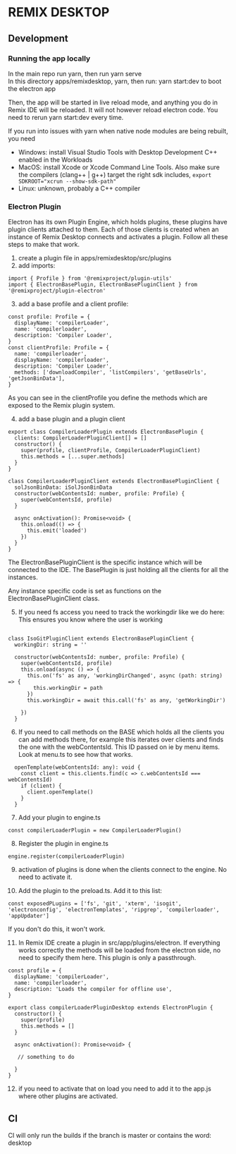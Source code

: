 # REMIX DESKTOP

## Development

### Running the app locally

In the main repo run yarn, then run yarn serve  
In this directory apps/remixdesktop, yarn, then run: yarn start:dev to boot the electron app

Then, the app will be started in live reload mode, and anything you do in Remix IDE will be reloaded.
It will not however reload electron code. You need to rerun yarn start:dev every time. 

If you run into issues with yarn when native node modules are being rebuilt, you need
- Windows: install Visual Studio Tools with Desktop Development C++ enabled in the Workloads
- MacOS: install Xcode or Xcode Command Line Tools. Also make sure the compilers (clang++ | g++) target the right sdk includes, ```export SDKROOT="xcrun --show-sdk-path"```
- Linux: unknown, probably a C++ compiler


### Electron Plugin

Electron has its own Plugin Engine, which holds plugins, these plugins have plugin clients attached to them. Each of those clients is created when an instance of Remix Desktop connects
and activates a plugin. Follow all these steps to make that work.

1. create a plugin file in apps/remixdesktop/src/plugins
2. add imports: 
```
import { Profile } from '@remixproject/plugin-utils'
import { ElectronBasePlugin, ElectronBasePluginClient } from '@remixproject/plugin-electron'
```
3. add a base profile and a client profile:
```
const profile: Profile = {
  displayName: 'compilerLoader',
  name: 'compilerloader',
  description: 'Compiler Loader',
}
const clientProfile: Profile = {
  name: 'compilerloader',
  displayName: 'compilerloader',
  description: 'Compiler Loader',
  methods: ['downloadCompiler', 'listCompilers', 'getBaseUrls', 'getJsonBinData'],
}
```

As you can see in the clientProfile you define the methods which are exposed to the Remix plugin system.

4. add a base plugin and a plugin client
```
export class CompilerLoaderPlugin extends ElectronBasePlugin {
  clients: CompilerLoaderPluginClient[] = []
  constructor() {
    super(profile, clientProfile, CompilerLoaderPluginClient)
    this.methods = [...super.methods]
  }
}

class CompilerLoaderPluginClient extends ElectronBasePluginClient {
  solJsonBinData: iSolJsonBinData
  constructor(webContentsId: number, profile: Profile) {
    super(webContentsId, profile)
  }

  async onActivation(): Promise<void> {
    this.onload(() => {
      this.emit('loaded')
    })
  }
}
```
The ElectronBasePluginClient is the specific instance which will be connected to the IDE. The BasePlugin is just holding all the clients for all the instances.

Any instance specific code is set as functions on the ElectronBasePluginClient class.

5. If you need fs access you need to track the workingdir like we do here:
This ensures you know where the user is working

```

class IsoGitPluginClient extends ElectronBasePluginClient {
  workingDir: string = ''

  constructor(webContentsId: number, profile: Profile) {
    super(webContentsId, profile)
    this.onload(async () => {
      this.on('fs' as any, 'workingDirChanged', async (path: string) => {
        this.workingDir = path
      })
      this.workingDir = await this.call('fs' as any, 'getWorkingDir')

    })
  }

  ```

6. If you need to call methods on the BASE which holds all the clients you can add methods there, for example this iterates over clients 
and finds the one with the webContentsId. This ID passed on ie by menu items. Look at menu.ts to see how that works.

```
  openTemplate(webContentsId: any): void {
    const client = this.clients.find(c => c.webContentsId === webContentsId)
    if (client) {
      client.openTemplate()
    }
  }
```

7. Add your plugin to engine.ts

```
const compilerLoaderPlugin = new CompilerLoaderPlugin()
```

8. Register the plugin in engine.ts

```
engine.register(compilerLoaderPlugin)
```

9. activation of plugins is done when the clients connect to the engine. No need to activate it. 

10. Add the plugin to the preload.ts. Add it to this list:

```
const exposedPLugins = ['fs', 'git', 'xterm', 'isogit', 'electronconfig', 'electronTemplates', 'ripgrep', 'compilerloader', 'appUpdater']
```

If you don't do this, it won't work.

11. In Remix IDE create a plugin in src/app/plugins/electron. If everything works correctly the methods will be loaded from the electron side, no need to specify them here.
This plugin is only a passthrough. 

```
const profile = {
  displayName: 'compilerLoader',
  name: 'compilerloader',
  description: 'Loads the compiler for offline use',
}

export class compilerLoaderPluginDesktop extends ElectronPlugin {
  constructor() {
    super(profile)
    this.methods = []
  }

  async onActivation(): Promise<void> {
  
   // something to do

  }
}
```

12. if you need to activate that on load you need to add it to the app.js where other plugins are activated.



## CI

CI will only run the builds if the branch is master or contains the word: desktop

